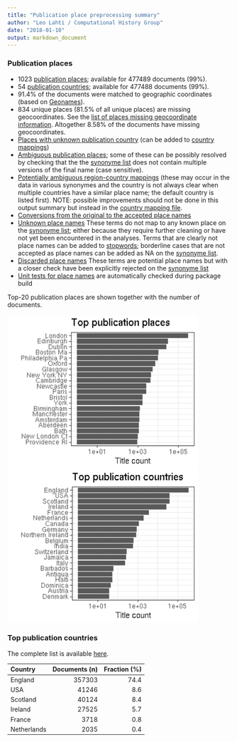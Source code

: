 ```yaml
---
title: "Publication place preprocessing summary"
author: "Leo Lahti / Computational History Group"
date: "2018-01-10"
output: markdown_document
---
```


### Publication places

 * 1023 [publication places](output.tables/publication_place_accepted.csv); available for 477489 documents (99%). 
 * 54 [publication countries](output.tables/country_accepted.csv); available for 477488 documents (99%).
 * 91.4% of the documents were matched to geographic coordinates (based on [Geonames](http://download.geonames.org/export/dump/)).
 * 834 unique places (81.5% of all unique places) are missing geocoordinates. See the [list of places missing geocoordinate information](output.tables/absentgeocoordinates.csv). Altogether 8.58% of the documents have missing geocoordinates.
 * [Places with unknown publication country](output.tables/publication_place_missingcountry.csv) (can be added to [country mappings](https://github.com/COMHIS/bibliographica/blob/master/inst/extdata/reg2country.csv))
 * [Ambiguous publication places](output.tables/publication_place_ambiguous.csv); some of these can be possibly resolved by checking that the the [synonyme list](https://github.com/COMHIS/bibliographica/blob/master/inst/extdata/PublicationPlaceSynonymes.csv) does not contain multiple versions of the final name (case sensitive). 
 * [Potentially ambiguous region-country mappings](output.tables/publication_country_ambiguous.csv) (these may occur in the data in various synonymes and the country is not always clear when multiple countries have a similar place name; the default country is listed first). NOTE: possible improvements should not be done in this output summary but instead in the [country mapping file](https://github.com/COMHIS/bibliographica/blob/master/inst/extdata/reg2country.csv).
 * [Conversions from the original to the accepted place names](output.tables/publication_place_conversion_nontrivial.csv)
 * [Unknown place names](output.tables/publication_place_todo.csv) These terms do not map to any known place on the [synonyme list](https://github.com/COMHIS/bibliographica/blob/master/inst/extdata/PublicationPlaceSynonymes.csv); either because they require further cleaning or have not yet been encountered in the analyses. Terms that are clearly not place names can be added to [stopwords](inst/extdata/stopwords_for_place.csv); borderline cases that are not accepted as place names can be added as NA on the [synonyme list](https://github.com/COMHIS/bibliographica/blob/master/inst/extdata/PublicationPlaceSynonymes.csv).
 * [Discarded place names](output.tables/publication_place_discarded.csv) These terms are potential place names but with a closer check have been explicitly rejected on the [synonyme list](https://github.com/COMHIS/bibliographica/blob/master/inst/extdata/PublicationPlaceSynonymes.csv)
 * [Unit tests for place names](https://github.com/COMHIS/bibliographica/blob/master/inst/extdata/tests_place.csv) are automatically checked during package build

Top-20 publication places are shown together with the number of documents.

<img src="figure/summaryplace-1.png" title="plot of chunk summaryplace" alt="plot of chunk summaryplace" width="430px" /><img src="figure/summaryplace-2.png" title="plot of chunk summaryplace" alt="plot of chunk summaryplace" width="430px" />


### Top publication countries	

The complete list is available [here](output.tables/country_accepted.csv).


|Country     | Documents (n)| Fraction (%)|
|:-----------|-------------:|------------:|
|England     |        357303|         74.4|
|USA         |         41246|          8.6|
|Scotland    |         40124|          8.4|
|Ireland     |         27525|          5.7|
|France      |          3718|          0.8|
|Netherlands |          2035|          0.4|

